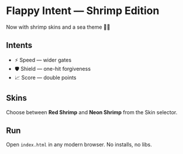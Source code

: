 # Flappy Intent — Shrimp Edition

Now with shrimp skins and a sea theme 🦐🌊

## Intents
- ⚡ Speed — wider gates
- 🛡️ Shield — one-hit forgiveness
- 📈 Score — double points

## Skins
Choose between **Red Shrimp** and **Neon Shrimp** from the Skin selector.

## Run
Open `index.html` in any modern browser. No installs, no libs.
